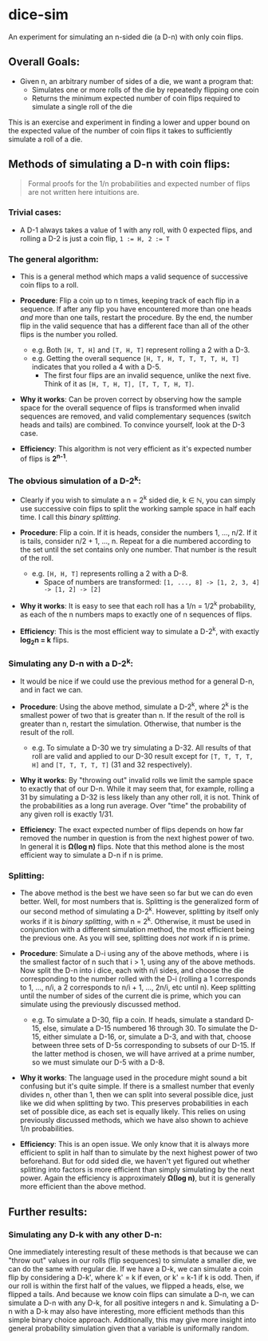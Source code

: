 # dice-sim

An experiment for simulating an n-sided die (a D-n) with only coin flips.

## Overall Goals:
- Given n, an arbitrary number of sides of a die, we want a program that:
  - Simulates one or more rolls of the die by repeatedly flipping one coin
  - Returns the minimum expected number of coin flips required to simulate a single roll of the die

This is an exercise and experiment in finding a lower and upper bound on the expected value of the number of coin flips it takes to sufficiently simulate a roll of a die.

## Methods of simulating a D-n with coin flips:
> Formal proofs for the 1/n probabilities and expected number of flips are not written here intuitions are.

### Trivial cases:
- A D-1 always takes a value of 1 with any roll, with 0 expected flips, and rolling a D-2 is just a coin flip, `1 := H, 2 := T`

### The general algorithm:
- This is a general method which maps a valid sequence of successive coin flips to a roll.

- __Procedure__: Flip a coin up to n times, keeping track of each flip in a sequence. If after any flip you have encountered more than one heads _and_ more than one tails, restart the procedure. By the end, the number flip in the valid sequence that has a different face than all of the other flips is the number you rolled.
  - e.g. Both `[H, T, H]` and `[T, H, T]` represent rolling a 2 with a D-3.
  - e.g. Getting the overall sequence `[H, T, H, T, T, T, T, H, T]` indicates that you rolled a 4 with a D-5.
    - The first four flips are an invalid sequence, unlike the next five. Think of it as `[H, T, H, T], [T, T, T, H, T]`.

- __Why it works__: Can be proven correct by observing how the sample space for the overall sequence of flips is transformed when invalid sequences are removed, and valid complementary sequences (switch heads and tails) are combined. To convince yourself, look at the D-3 case.

- __Efficiency__: This algorithm is not very efficient as it's expected number of flips is __2<sup>n-1</sup>__.

### The obvious simulation of a D-2<sup>k</sup>:
- Clearly if you wish to simulate a n = 2<sup>k</sup> sided die, k &isin; __&#8469;__, you can simply use successive coin flips to split the working sample space in half each time. I call this _binary splitting_.

- __Procedure__: Flip a coin. If it is heads, consider the numbers 1, ..., n/2. If it is tails, consider n/2 + 1, ..., n. Repeat for a die numbered according to the set until the set contains only one number. That number is the result of the roll.
  - e.g. `[H, H, T]` represents rolling a 2 with a D-8.
    - Space of numbers are transformed: `[1, ..., 8] -> [1, 2, 3, 4] -> [1, 2] -> [2]`

- __Why it works__: It is easy to see that each roll has a 1/n = 1/2<sup>k</sup> probability, as each of the n numbers maps to exactly one of n sequences of flips.

- __Efficiency__: This is the most efficient way to simulate a D-2<sup>k</sup>, with exactly __log<sub>2</sub>n = k__ flips.

### Simulating any D-n with a D-2<sup>k</sup>:
- It would be nice if we could use the previous method for a general D-n, and in fact we can.

- __Procedure__: Using the above method, simulate a D-2<sup>k</sup>, where 2<sup>k</sup> is the smallest power of two that is greater than n. If the result of the roll is greater than n, restart the simulation. Otherwise, that number is the result of the roll.
  - e.g. To simulate a D-30 we try simulating a D-32. All results of that roll are valid and applied to our D-30 result except for `[T, T, T, T, H]` and `[T, T, T, T, T]` (31 and 32 respectively).

- __Why it works__: By "throwing out" invalid rolls we limit the sample space to exactly that of our D-n. While it may seem that, for example, rolling a 31 by simulating a D-32 is less likely than any other roll, it is not. Think of the probabilities as a long run average. Over "time" the probability of any given roll is exactly 1/31.

- __Efficiency__: The exact expected number of flips depends on how far removed the number in question is from the next highest power of two. In general it is __&Omega;(log n)__ flips. Note that this method alone is the most efficient way to simulate a D-n if n is prime.

### Splitting:
- The above method is the best we have seen so far but we can do even better. Well, for most numbers that is. Splitting is the generalized form of our second method of simulating a D-2<sup>k</sup>. However, splitting by itself only works if it is _binary splitting_, with n = 2<sup>k</sup>. Otherwise, it must be used in conjunction with a different simulation method, the most efficient being the previous one. As you will see, splitting does _not_ work if n is prime.

- __Procedure__: Simulate a D-i using any of the above methods, where i is the smallest factor of n such that i > 1, using any of the above methods. Now split the D-n into i dice, each with n/i sides, and choose the die corresponding to the number rolled with the D-i (rolling a 1 corresponds to 1, ..., n/i, a 2 corresponds to n/i + 1, ..., 2n/i, etc until n). Keep splitting until the number of sides of the current die is prime, which you can simulate using the previously discussed method.
  - e.g. To simulate a D-30, flip a coin. If heads, simulate a standard D-15, else, simulate a D-15 numbered 16 through 30. To simulate the D-15, either simulate a D-16, or, simulate a D-3, and with that, choose between three sets of D-5s corresponding to subsets of our D-15. If the latter method is chosen, we will have arrived at a prime number, so we must simulate our D-5 with a D-8.

- __Why it works__: The language used in the procedure might sound a bit confusing but it's quite simple. If there is a smallest number that evenly divides n, other than 1, then we can split into several possible dice, just like we did when splitting by two. This preserves probabilities in each set of possible dice, as each set is equally likely. This relies on using previously discussed methods, which we have also shown to achieve 1/n probabilities.

- __Efficiency__: This is an open issue. We only know that it is always more efficient to split in half than to simulate by the next highest power of two beforehand. But for odd sided die, we haven't yet figured out whether splitting into factors is more efficient than simply simulating by the next power. Again the efficiency is approximately __&Omega;(log n)__, but it is generally more efficient than the above method.

## Further results:

### Simulating any D-k with any other D-n:

One immediately interesting result of these methods is that because we can "throw out" values in our rolls (flip sequences) to simulate a smaller die, we can do the same with regular die. If we have a D-k, we can simulate a coin flip by considering a D-k', where k' = k if even, or k' = k-1 if k is odd. Then, if our roll is within the first half of the values, we flipped a heads, else, we flipped a tails. And because we know coin flips can simulate a D-n, we can simulate a D-n with any D-k, for all positive integers n and k. Simulating a D-n with a D-k may also have interesting, more efficient methods than this simple binary choice approach. Additionally, this may give more insight into general probability simulation given that a variable is uniformally random.